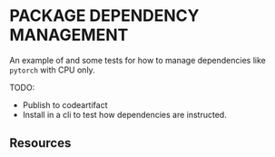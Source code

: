 # PACKAGE DEPENDENCY MANAGEMENT

An example of and some tests for how to manage dependencies like `pytorch` with CPU only.  

TODO:

* Publish to codeartifact
* Install in a cli to test how dependencies are instructed.

## Resources
